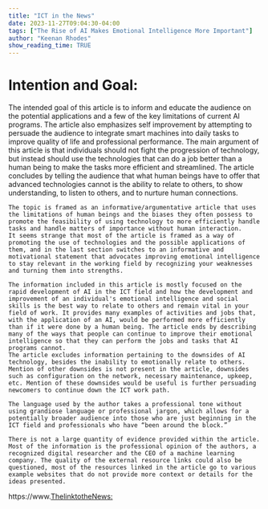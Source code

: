 ```yaml
---
title: "ICT in the News"
date: 2023-11-27T09:04:30-04:00
tags: ["The Rise of AI Makes Emotional Intelligence More Important"]
author: "Keenan Rhodes"
show_reading_time: TRUE
---
```



# Intention and Goal:
The intended goal of this article is to inform and educate the audience on the potential applications and a few of the key limitations of current AI programs. The article also emphasizes self improvement by attempting to persuade the audience to integrate smart machines into daily tasks to improve quality of life and professional performance. The main argument of this article is that individuals should not fight the progression of technology, but instead should use the technologies that can do a job better than a human being to make the tasks more efficient and streamlined.
	The article concludes by telling the audience that what human beings have to offer that advanced technologies cannot is the ability to relate to others, to show understanding, to listen to others, and to nurture human connections.

	The topic is framed as an informative/argumentative article that uses the limitations of human beings and the biases they often possess to promote the feasibility of using technology to more efficiently handle tasks and handle matters of importance without human interaction.
	It seems strange that most of the article is framed as a way of promoting the use of technologies and the possible applications of them, and in the last section switches to an informative and motivational statement that advocates improving emotional intelligence to stay relevant in the working field by recognizing your weaknesses and turning them into strengths.

	The information included in this article is mostly focused on the rapid development of AI in the ICT field and how the development and improvement of an individual's emotional intelligence and social skills is the best way to relate to others and remain vital in your field of work. It provides many examples of activities and jobs that, with the application of an AI, would be performed more efficiently than if it were done by a human being. The article ends by describing many of the ways that people can continue to improve their emotional intelligence so that they can perform the jobs and tasks that AI programs cannot. 
	The article excludes information pertaining to the downsides of AI technology, besides the inability to emotionally relate to others. Mention of other downsides is not present in the article, downsides such as configuration on the network, necessary maintenance, upkeep, etc. Mention of these downsides would be useful is further persuading newcomers to continue down the ICT work path.

	The language used by the author takes a professional tone without using grandiose language or professional jargon, which allows for a potentially broader audience into those who are just beginning in the ICT field and professionals who have “been around the block.”

	There is not a large quantity of evidence provided within the article. Most of the information is the professional opinion of the authors, a recognized digital researcher and the CEO of a machine learning company. The quality of the external resource links could also be questioned, most of the resources linked in the article go to various example websites that do not provide more context or details for the ideas presented.


https://www.[ThelinktotheNews:
](https://hbr.org/2017/02/the-rise-of-ai-makes-emotional-intelligence-more-important)
